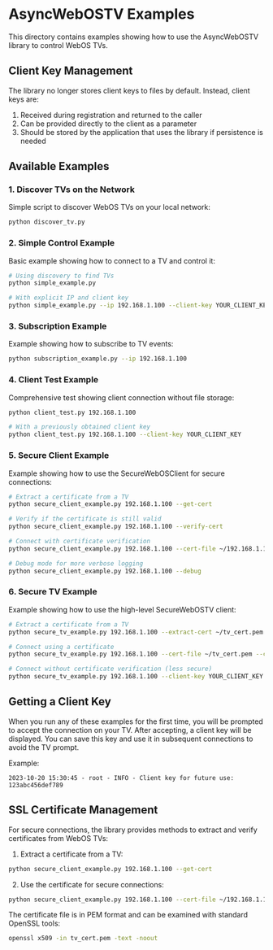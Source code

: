# AsyncWebOSTV Examples

This directory contains examples showing how to use the AsyncWebOSTV library to control WebOS TVs.

## Client Key Management

The library no longer stores client keys to files by default. Instead, client keys are:
1. Received during registration and returned to the caller
2. Can be provided directly to the client as a parameter
3. Should be stored by the application that uses the library if persistence is needed

## Available Examples

### 1. Discover TVs on the Network

Simple script to discover WebOS TVs on your local network:

```bash
python discover_tv.py
```

### 2. Simple Control Example

Basic example showing how to connect to a TV and control it:

```bash
# Using discovery to find TVs
python simple_example.py

# With explicit IP and client key
python simple_example.py --ip 192.168.1.100 --client-key YOUR_CLIENT_KEY
```

### 3. Subscription Example

Example showing how to subscribe to TV events:

```bash
python subscription_example.py --ip 192.168.1.100
```

### 4. Client Test Example

Comprehensive test showing client connection without file storage:

```bash
python client_test.py 192.168.1.100

# With a previously obtained client key
python client_test.py 192.168.1.100 --client-key YOUR_CLIENT_KEY
```

### 5. Secure Client Example

Example showing how to use the SecureWebOSClient for secure connections:

```bash
# Extract a certificate from a TV
python secure_client_example.py 192.168.1.100 --get-cert

# Verify if the certificate is still valid
python secure_client_example.py 192.168.1.100 --verify-cert

# Connect with certificate verification
python secure_client_example.py 192.168.1.100 --cert-file ~/192.168.1.100_cert.pem --client-key YOUR_CLIENT_KEY

# Debug mode for more verbose logging
python secure_client_example.py 192.168.1.100 --debug
```

### 6. Secure TV Example

Example showing how to use the high-level SecureWebOSTV client:

```bash
# Extract a certificate from a TV
python secure_tv_example.py 192.168.1.100 --extract-cert ~/tv_cert.pem

# Connect using a certificate
python secure_tv_example.py 192.168.1.100 --cert-file ~/tv_cert.pem --client-key YOUR_CLIENT_KEY

# Connect without certificate verification (less secure)
python secure_tv_example.py 192.168.1.100 --client-key YOUR_CLIENT_KEY
```

## Getting a Client Key

When you run any of these examples for the first time, you will be prompted to accept the connection on your TV. After accepting, a client key will be displayed. You can save this key and use it in subsequent connections to avoid the TV prompt.

Example:
```
2023-10-20 15:30:45 - root - INFO - Client key for future use: 123abc456def789
```

## SSL Certificate Management

For secure connections, the library provides methods to extract and verify certificates from WebOS TVs:

1. Extract a certificate from a TV:
```bash
python secure_client_example.py 192.168.1.100 --get-cert
```

2. Use the certificate for secure connections:
```bash
python secure_client_example.py 192.168.1.100 --cert-file ~/192.168.1.100_cert.pem --client-key YOUR_CLIENT_KEY
```

The certificate file is in PEM format and can be examined with standard OpenSSL tools:
```bash
openssl x509 -in tv_cert.pem -text -noout
``` 